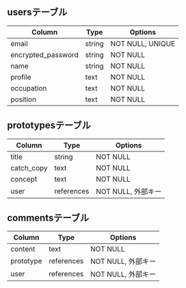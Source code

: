 ## usersテーブル 
| Column             | Type   | Options         |
|--------------------|--------|-----------------|
| email              | string | NOT NULL, UNIQUE|
| encrypted_password | string | NOT NULL        |
| name               | string | NOT NULL        |
| profile            | text   | NOT NULL        |
| occupation         | text   | NOT NULL        |
| position           | text   | NOT NULL        |

## prototypesテーブル
| Column     | Type    | Options         |
|------------|-------- |-----------------|
| title      | string  | NOT NULL        |
| catch_copy | text    | NOT NULL        |
| concept    | text    | NOT NULL        |
| user       | references | NOT NULL, 外部キー |

## commentsテーブル
| Column     | Type    | Options            |
|------------|---------|--------------------|
| content    | text    | NOT NULL           |
| prototype  | references | NOT NULL, 外部キー |
| user       | references | NOT NULL, 外部キー |